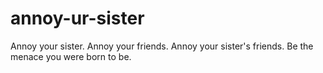 # annoy-ur-sister

Annoy your sister. Annoy your friends. Annoy your sister's friends. Be the menace you were born to be. 
